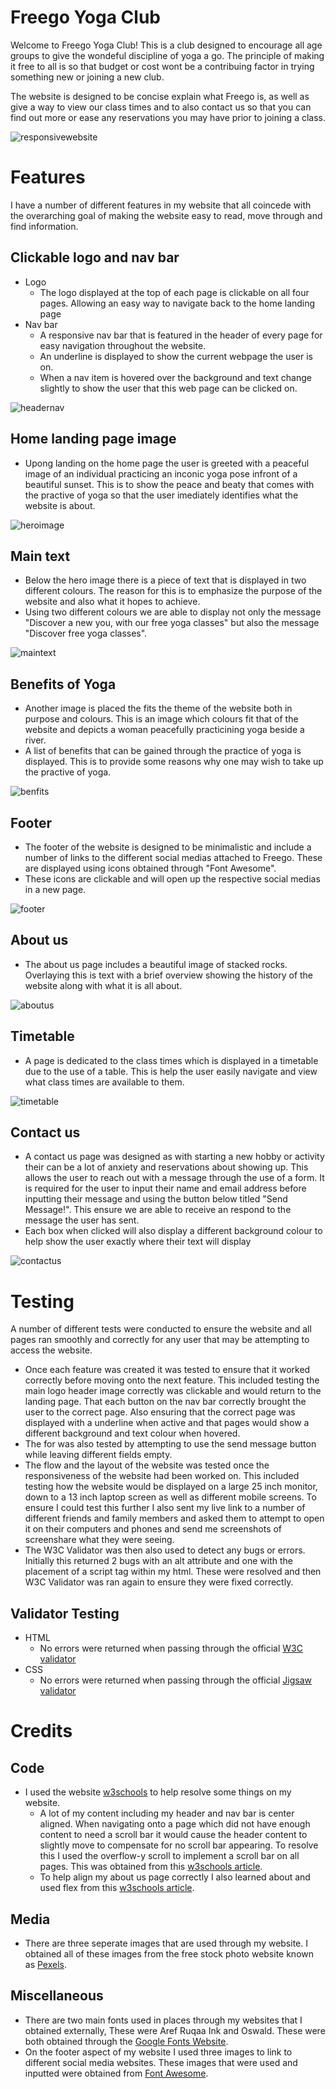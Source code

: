 # Freego Yoga Club

 Welcome to Freego Yoga Club!
 This is a club designed to encourage all age groups to give the wondeful discipline of yoga a go. The principle of making it free to all is so that budget or cost wont be a contribuing factor in trying something new or joining a new club.

 The website is designed to be concise explain what Freego is, as well as give a way to view our class times and to also contact us so that you can find out more or ease any reservations you may have prior to joining a class.

 ![responsivewebsite](./assets/images/websitesizes.PNG)

 # Features

 I have a number of different features in my website that all coincede with the overarching goal of making the website easy to read, move through and find information.

 ## Clickable logo and nav bar

 - Logo
    - The logo displayed at the top of each page is clickable on all four pages. Allowing an easy way to navigate back to the home landing page
 - Nav bar
    - A responsive nav bar that is featured in the header of every page for easy navigation throughout the website.
    - An underline is displayed to show the current webpage the user is on.
    - When a nav item is hovered over the background and text change slightly to show the user that this web page can be clicked on.

![headernav](./assets/images/headerimage.PNG)

## Home landing page image

 - Upong landing on the home page the user is greeted with a peaceful image of an individual practicing an inconic yoga pose infront of a beautiful sunset. This is to show the peace and beaty that comes with the practive of yoga so that the user imediately identifies what the website is about.

 ![heroimage](./assets/images/heroimage.PNG)

## Main text

 - Below the hero image there is a piece of text that is displayed in two different colours. The reason for this is to emphasize the purpose of the website and also what it hopes to achieve.
 - Using two different colours we are able to display not only the message "Discover a new you, with our free yoga classes" but also the message "Discover free yoga classes".

 ![maintext](./assets/images/maintext.PNG)

## Benefits of Yoga
 
 - Another image is placed the fits the theme of the website both in purpose and colours. This is an image which colours fit that of the website and depicts a woman peacefully practicining yoga beside a river.
 - A list of benefits that can be gained through the practice of yoga is displayed. This is to provide some reasons why one may wish to take up the practive of yoga.

 ![benfits](./assets/images/benefits.PNG)

## Footer

 - The footer of the website is designed to be minimalistic and include a number of links to the different social medias attached to Freego. These are displayed using icons obtained through "Font Awesome".
 - These icons are clickable and will open up the respective social medias in a new page.

 ![footer](./assets/images/footer.PNG)

## About us

 - The about us page includes a beautiful image of stacked rocks. Overlaying this is text with a brief overview showing the history of the website along with what it is all about.

 ![aboutus](./assets/images/aboutus.PNG)

## Timetable

 - A page is dedicated to the class times which is displayed in a timetable due to the use of a table. This is help the user easily navigate and view what class times are available to them.

 ![timetable](./assets/images/timetable.PNG)

## Contact us

 - A contact us page was designed as with starting a new hobby or activity their can be a lot of anxiety and reservations about showing up. This allows the user to reach out with a message through the use of a form. It is required for the user to input their name and email address before inputting their message and using the button below titled "Send Message!". This ensure we are able to receive an respond to the message the user has sent.
 - Each box when clicked will also display a different background colour to help show the user exactly where their text will display

 ![contactus](./assets/images/contactus.PNG)

# Testing

A number of different tests were conducted to ensure the website and all pages ran smoothly and correctly for any user that may be attempting to access the website.
 - Once each feature was created it was tested to ensure that it worked correctly before moving onto the next feature. This included testing the main logo header image correctly was clickable and would return to the landing page. That each button on the nav bar correctly brought the user to the correct page. Also ensuring that the correct page was displayed with a underline when active and that pages would show a different background and text colour when hovered.
 - The for was also tested by attempting to use the send message button while leaving different fields empty.
 - The flow and the layout of the website was tested once the responsiveness of the website had been worked on. This included testing how the website would be displayed on a large 25 inch monitor, down to a 13 inch laptop screen as well as different mobile screens. To ensure I could test this further I also sent my live link to a number of different friends and family members and asked them to attempt to open it on their computers and phones and send me screenshots of screenshare what they were seeing.
 - The W3C Validator was then also used to detect any bugs or errors. Initially this returned 2 bugs with an alt attribute and one with the placement of a script tag within my html. These were resolved and then W3C Validator was ran again to ensure they were fixed correctly.

 ## Validator Testing
 - HTML
    - No errors were returned when passing through the official [W3C validator](https://validator.w3.org/nu/?doc=https%3A%2F%2Fcmurphy94.github.io%2Ffreego-yoga-club%2Findex.html)
 - CSS
    - No errors were returned when passing through the official [Jigsaw validator](https://jigsaw.w3.org/css-validator/validator?uri=https%3A%2F%2Fcmurphy94.github.io%2Ffreego-yoga-club%2Findex.html&profile=css3svg&usermedium=all&warning=1&vextwarning=&lang=en)

# Credits

## Code
 - I used the website [w3schools](https://www.w3schools.com) to help resolve some things on my website. 
    - A lot of my content including my header and nav bar is center aligned. When navigating onto a page which did not have enough content to need a scroll bar it would cause the header content to slightly move to compensate for no scroll bar appearing. To resolve this I used the overflow-y scroll to implement a scroll bar on all pages. This was obtained from this [w3schools article](https://www.w3schools.com/cssref/css3_pr_overflow-y.asp).
    - To help align my about us page correctly I also learned about and used flex from this [w3schools article](https://www.w3schools.com/cssref/css3_pr_flex.asp).

## Media
 - There are three seperate images that are used through my website. I obtained all of these images from the free stock photo website known as [Pexels](https://www.pexels.com).

## Miscellaneous
 - There are two main fonts used in places through my websites that I obtained externally, These were Aref Ruqaa Ink and Oswald. These were both obtained through the [Google Fonts Website](https://fonts.google.com).
 - On the footer aspect of my website I used three images to link to different social media websites. These images that were used and inputted were obtained from [Font Awesome](https://fontawesome.com/kits).